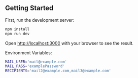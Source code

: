 ## Getting Started

First, run the development server:

```bash
npm install
npm run dev
```

Open [http://localhost:3000](http://localhost:3000) with your browser to see the result.

Environment Variables:

```bash
MAIL_USER='mail@example.com'
MAIL_PASS='examplePassword'
RECIPIENTS='mail2@example.com,mail3@example.com'
```